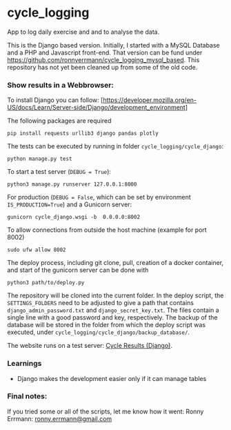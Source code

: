 # cycle_logging
App to log daily exercise and and to analyse the data.

This is the Django based version. Initially, I started with a MySQL Database and a PHP and Javascript front-end.
That version can be fund under https://github.com/ronnyerrmann/cycle_logging_mysql_based.
This repository has not yet been cleaned up from some of the old code.

### Show results in a Webbrowser:
To install Django you can follow: [https://developer.mozilla.org/en-US/docs/Learn/Server-side/Django/development_environment]

The following packages are required
```
pip install requests urllib3 django pandas plotly
```

The tests can be executed by running in folder `cycle_logging/cycle_django`:
```commandline
python manage.py test
```

To start a test server (`DEBUG = True`):
```commandline
python3 manage.py runserver 127.0.0.1:8000
```

For production (`DEBUG = False`, which can be set by environment `IS_PRODUCTION=True`) and a Gunicorn server:
```commandline
gunicorn cycle_django.wsgi -b  0.0.0.0:8002
```

To allow connections from outside the host machine (example for port 8002)
```commandline
sudo ufw allow 8002
```

The deploy process, including git clone, pull, creation of a docker container, and start of the gunicorn server can be done with
```commandline
python3 path/to/deploy.py
```
The repository will be cloned into the current folder. 
In the deploy script, the `SETTINGS_FOLDERS` need to be adjusted to give a path that contains `django_admin_password.txt` and `django_secret_key.txt`.
The files contain a single line with a good password and key, respectively.
The backup of the database will be stored in the folder from which the deploy script was executed, under `cycle_logging/cycle_django/backup_database/`.


The website runs on a test server: [Cycle Results (Django)](http://173.212.217.18:8314).

### Learnings
* Django makes the development easier only if it can manage tables

### Final notes:
If you tried some or all of the scripts, let me know how it went: Ronny Errmann: ronny.errmann@gmail.com

